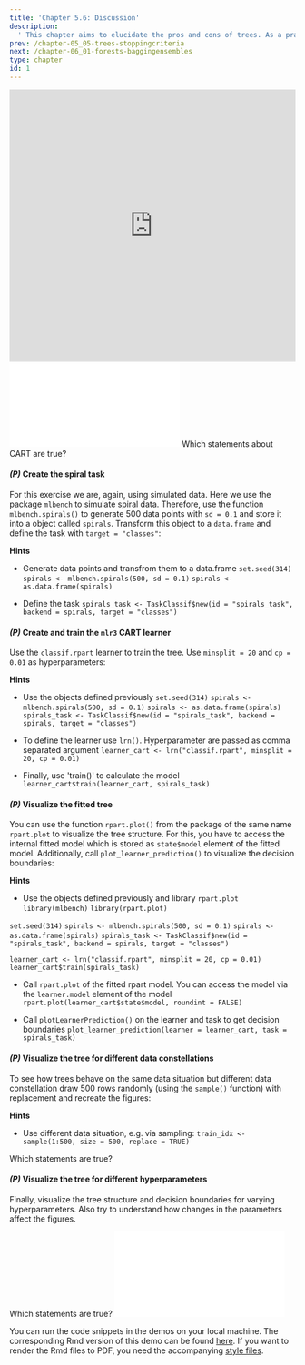 ```yaml
---
title: 'Chapter 5.6: Discussion'
description:
  ' This chapter aims to elucidate the pros and cons of trees. As a practical task, you would train a model for classification and regression with CART using mlr3. You would also visualize the tree structure and decision boundaries for different data situations.'
prev: /chapter-05_05-trees-stoppingcriteria
next: /chapter-06_01-forests-baggingensembles
type: chapter
id: 1
---
```


<exercise id="1" title="Video Lecture">

<iframe width="100%" height="480" src="https://www.youtube.com/embed/nKULLVAUk74" frameborder="0" allow="accelerometer; autoplay; encrypted-media; gyroscope; picture-in-picture" allowfullscreen></iframe>

</exercise>

<exercise id="2" title="Slides">

<object data="pdfs/5/slides-cart-discussion.pdf" type="application/pdf" style="width:100%;height:480px">
    <embed src="pdfs/5/slides-cart-discussion.pdf" type="application/pdf" />
</object>

</exercise>


<exercise id="3" title="Quiz">
Which statements about CART are true?
<choice>
<opt text="CART is a stable algorithm, if the data changes slightly the tree structure remains quite similar.">
</opt>
<opt text="CART is robust to outliers." correct="true">
</opt>
<opt text="With trees it is easy to handle missing values." correct="true">
</opt>
<opt text="A simple tree is everything you need to fit a linear function `y≈a+b∗x` with numeric target.">
</opt>
</choice>
</exercise>


<exercise id="4" title="Coding">

#### *(P)* Create the spiral task

For this exercise we are, again, using simulated data. Here we use the package `mlbench` to simulate spiral data. Therefore, use the function `mlbench.spirals()` to generate 500 data points with `sd = 0.1` and store it into a object called `spirals`. Transform this object to a `data.frame` and define the task with `target = "classes"`:


<codeblock id="05_06_01">

**Hints**
- Generate data points and transfrom them to a data.frame
`set.seed(314)`
`spirals <- mlbench.spirals(500, sd = 0.1)`
`spirals <- as.data.frame(spirals)`

- Define the task
`spirals_task <- TaskClassif$new(id = "spirals_task", backend = spirals, target = "classes")`

</codeblock>


#### *(P)* Create and train the `mlr3` CART learner

Use the `classif.rpart` learner to train the tree. Use `minsplit = 20`  and `cp = 0.01` as hyperparameters:


<codeblock id="05_06_02">

**Hints**
- Use the objects defined previously
`set.seed(314)`
`spirals <- mlbench.spirals(500, sd = 0.1)`
`spirals <- as.data.frame(spirals)`
`spirals_task <- TaskClassif$new(id = "spirals_task", backend = spirals, target = "classes")`

- To define the learner use `lrn()`. Hyperparameter are passed as comma separated argument
`learner_cart <- lrn("classif.rpart", minsplit = 20, cp = 0.01)`

- Finally, use 'train()' to calculate the model
`learner_cart$train(learner_cart, spirals_task)`

</codeblock>


#### *(P)* Visualize the fitted tree

You can use the function `rpart.plot()` from the package of the same name `rpart.plot` to visualize the tree structure. For this, you have to access the internal fitted model which is stored as `state$model` element of the fitted model. Additionally, call `plot_learner_prediction()` to visualize the decision boundaries:


<codeblock id="05_06_03">

**Hints**
- Use the objects defined previously and library `rpart.plot`
`library(mlbench)`
`library(rpart.plot)`

`set.seed(314)`
`spirals <- mlbench.spirals(500, sd = 0.1)`
`spirals <- as.data.frame(spirals)`
`spirals_task <- TaskClassif$new(id = "spirals_task", backend = spirals, target = "classes")`

`learner_cart <- lrn("classif.rpart", minsplit = 20, cp = 0.01)`
`learner_cart$train(spirals_task)`

- Call `rpart.plot` of the fitted rpart model. You can access the model via the `learner.model` element of the model
`rpart.plot(learner_cart$state$model, roundint = FALSE)`

- Call `plotLearnerPrediction()` on the learner and task to get decision boundaries
`plot_learner_prediction(learner = learner_cart, task = spirals_task)`

</codeblock>



#### *(P)* Visualize the tree for different data constellations

To see how trees behave on the same data situation but different data constellation draw 500 rows randomly (using the `sample()` function) with replacement and recreate the figures:


<codeblock id="05_06_04">

**Hints**

- Use different data situation, e.g. via sampling:
`train_idx <- sample(1:500, size = 500, replace = TRUE)`

</codeblock>

</exercise>


<exercise id="5" title="Quiz">

Which statements are true?
<choice>
<opt text="The data situation is still the same, we are just using less unique data points." correct="true">
</opt>
<opt text="The tree structure for different data situations remains the same.">
</opt>
<opt text="The decision boundaries for different data situations remain the same.">
</opt>
</choice>

</exercise>


<exercise id="6" title="Coding">

#### *(P)* Visualize the tree for different hyperparameters

Finally, visualize the tree structure and decision boundaries for varying hyperparameters. Also try to understand how changes in the parameters affect the figures.

<codeblock id="05_06_05">

</codeblock>

</exercise>


<exercise id="7" title="Quiz">
Which statements are true?
<choice>
<opt text="Reducing just the complexity cp leads to bigger trees.">
</opt>
<opt text="Reducing complexity cp, minsplit at the same time leads to bigger trees." correct="true">
</opt>
<opt text="A very small minsplit leads to smaller trees.">
</opt>
<opt text="The bigger the tree the more unstable its structure becomes." correct="true">
</opt>
</choice>

</exercise>


<exercise id="8" title="CART">
<object data="code-demos/code_demo_cart.pdf" type="application/pdf" style="width:100%;height:480px">
    <embed src="code-demos/code_demo_cart.pdf" type="application/pdf" />
</object>

You can run the code snippets in the demos on your local machine. The corresponding Rmd version of this demo can be found [here](https://github.com/compstat-lmu/lecture_i2ml/blob/master/code-demos/code_demo_cart.Rmd). If you want to render the Rmd files to PDF, you need the accompanying [style files](https://github.com/compstat-lmu/lecture_i2ml/tree/master/style).

</exercise>

